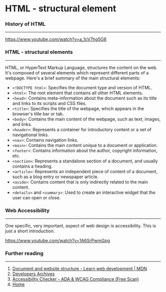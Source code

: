 # HTML - structural element
### History of HTML

---

https://www.youtube.com/watch?v=a_1cV7hg5G8

### HTML - structural elements

---

HTML, or HyperText Markup Language, structures the content on the web. It's composed of several elements which represent different parts of a webpage. Here's a brief summary of the main structural elements:

- `<!DOCTYPE html>`: Specifies the document type and version of HTML.
- `<html>`: The root element that contains all other HTML elements.
- `<head>`: Contains meta-information about the document such as its title and links to its scripts and CSS files.
- `<title>`: Specifies the title of the webpage, which appears in the browser's title bar or tab.
- `<body>`: Contains the main content of the webpage, such as text, images, and links.
- `<header>`: Represents a container for introductory content or a set of navigational links.
- `<nav>`: Contains navigation links.
- `<main>`: Contains the main content unique to a document or application.
- `<footer>`: Contains information about the author, copyright information, etc.
- `<section>`: Represents a standalone section of a document, and usually contains a heading.
- `<article>`: Represents an independent piece of content of a document, such as a blog entry or newspaper article.
- `<aside>`: Contains content that is only indirectly related to the main content.
- `<details>` and `<summary>`: Used to create an interactive widget that the user can open or close.

### Web Accessibility

---

One specific, very important, aspect of web design is accessibility. This is just a short introduction. 

https://www.youtube.com/watch?v=1A6SrPwmGpg

### Further reading

---

1. [Document and website structure - Learn web development | MDN](https://developer.mozilla.org/en-US/docs/Learn/HTML/Introduction_to_HTML/Document_and_website_structure)
2. [Developers Archives](https://www.wcag.com/developers/)
3. [Accessibility Checker - ADA & WCAG Compliance (Free Scan)](https://www.accessibilitychecker.org/)
4. [Home](https://www.w3.org/WAI/)